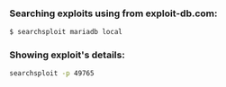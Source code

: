 ### Searching exploits using from exploit-db.com: 

```bash
$ searchsploit mariadb local
```

### Showing exploit's details:

```bash
searchsploit -p 49765
```